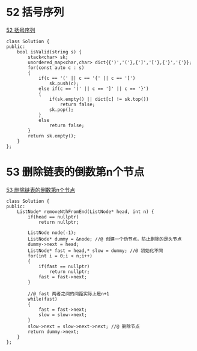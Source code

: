 # 52 括号序列

[52 括号序列](https://www.nowcoder.com/practice/37548e94a270412c8b9fb85643c8ccc2?tpId=190&&tqId=35194&rp=1&ru=/ta/job-code-high-rd&qru=/ta/job-code-high-rd/question-ranking)

```
class Solution {
public:
    bool isValid(string s) {
        stack<char> sk;
		unordered_map<char,char> dict{{')','('},{']','['},{'}','{'}};
		for(const auto c : s)
		{
			if(c == '(' || c == '{' || c == '[')
				sk.push(c);
			else if(c == ')' || c == ']' || c == '}')
			{
				if(sk.empty() || dict[c] != sk.top())
					return false;
				sk.pop();
			}
			else
				return false;			
		}
		return sk.empty();
    }
};
```

# 53 删除链表的倒数第n个节点

[53 删除链表的倒数第n个节点](https://www.nowcoder.com/practice/f95dcdafbde44b22a6d741baf71653f6?tpId=190&&tqId=35195&rp=1&ru=/ta/job-code-high-rd&qru=/ta/job-code-high-rd/question-ranking)

```
class Solution {
public:
    ListNode* removeNthFromEnd(ListNode* head, int n) {
        if(head == nullptr)
			return nullptr;
		
		ListNode node(-1);
		ListNode* dummy = &node; //@ 创建一个伪节点，防止删除的是头节点
		dummy->next = head;
		ListNode* fast = head,* slow = dummy; //@ 初始化不同
		for(int i = 0;i < n;i++)
		{
			if(fast == nullptr)
				return nullptr;
			fast = fast->next;			
		}
		
		//@ fast 两者之间的间距实际上是n+1
		while(fast)
		{
			fast = fast->next;
			slow = slow->next;
		}
		slow->next = slow->next->next; //@ 删除节点		
		return dummy->next;
    }
};
```

